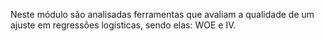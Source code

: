 
Neste módulo são analisadas ferramentas que avaliam a qualidade de um ajuste em regressões logísticas, sendo elas: WOE e IV.
